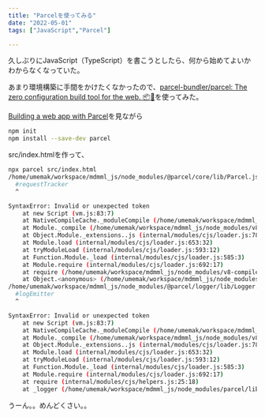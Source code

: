 ```yaml
---
title: "Parcelを使ってみる"
date: "2022-05-01"
tags: ["JavaScript","Parcel"]

---
```


久しぶりにJavaScript（TypeScript）を書こうとしたら、何から始めてよいかわからなくなっていた。

あまり環境構築に手間をかけたくなかったので、[parcel-bundler/parcel: The zero configuration build tool for the web. 📦🚀](https://github.com/parcel-bundler/parcel)を使ってみた。

[Building a web app with Parcel](https://parceljs.org/getting-started/webapp/)を見ながら

```sh
npm init
npm install --save-dev parcel
```
src/index.htmlを作って、
```sh
npx parcel src/index.html
/home/umemak/workspace/mdmml_js/node_modules/@parcel/core/lib/Parcel.js:150
  #requestTracker
  ^

SyntaxError: Invalid or unexpected token
    at new Script (vm.js:83:7)
    at NativeCompileCache._moduleCompile (/home/umemak/workspace/mdmml_js/node_modules/v8-compile-cache/v8-compile-cache.js:240:18)
    at Module._compile (/home/umemak/workspace/mdmml_js/node_modules/v8-compile-cache/v8-compile-cache.js:184:36)
    at Object.Module._extensions..js (internal/modules/cjs/loader.js:789:10)
    at Module.load (internal/modules/cjs/loader.js:653:32)
    at tryModuleLoad (internal/modules/cjs/loader.js:593:12)
    at Function.Module._load (internal/modules/cjs/loader.js:585:3)
    at Module.require (internal/modules/cjs/loader.js:692:17)
    at require (/home/umemak/workspace/mdmml_js/node_modules/v8-compile-cache/v8-compile-cache.js:159:20)
    at Object.<anonymous> (/home/umemak/workspace/mdmml_js/node_modules/@parcel/core/lib/index.js:81:39)
/home/umemak/workspace/mdmml_js/node_modules/@parcel/logger/lib/Logger.js:41
  #logEmitter
  ^

SyntaxError: Invalid or unexpected token
    at new Script (vm.js:83:7)
    at NativeCompileCache._moduleCompile (/home/umemak/workspace/mdmml_js/node_modules/v8-compile-cache/v8-compile-cache.js:240:18)
    at Module._compile (/home/umemak/workspace/mdmml_js/node_modules/v8-compile-cache/v8-compile-cache.js:184:36)
    at Object.Module._extensions..js (internal/modules/cjs/loader.js:789:10)
    at Module.load (internal/modules/cjs/loader.js:653:32)
    at tryModuleLoad (internal/modules/cjs/loader.js:593:12)
    at Function.Module._load (internal/modules/cjs/loader.js:585:3)
    at Module.require (internal/modules/cjs/loader.js:692:17)
    at require (internal/modules/cjs/helpers.js:25:18)
    at _logger (/home/umemak/workspace/mdmml_js/node_modules/parcel/lib/cli.js:54:16)
```
うーん。。めんどくさい。。
